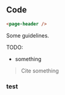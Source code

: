## Code

```html
<page-header />
```

Some guidelines.

TODO:

* something

> Cite something

### test

